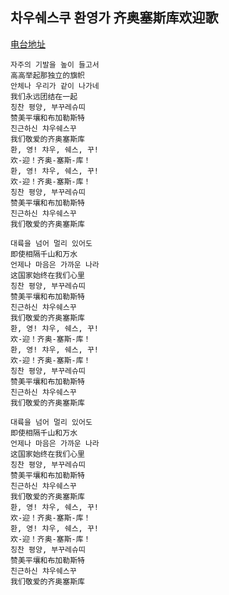 ## 차우쉐스쿠 환영가 齐奥塞斯库欢迎歌

[电台地址](http://music.163.com/dj?id=1369775624&userid=328877362)

    자주의 기발을 높이 들고서
    高高举起那独立的旗帜
    안체나 우리가 같이 나가네
    我们永远团结在一起
    칭찬 평양, 부꾸레슈띠
    赞美平壤和布加勒斯特
    친근하신 챠우쉐스꾸
    我们敬爱的齐奥塞斯库
    환, 영! 챠우, 쉐스, 꾸!
    欢-迎！齐奥-塞斯-库！
    환, 영! 챠우, 쉐스, 꾸!
    欢-迎！齐奥-塞斯-库！
    칭찬 평양, 부꾸레슈띠
    赞美平壤和布加勒斯特
    친근하신 챠우쉐스꾸
    我们敬爱的齐奥塞斯库

    대륙을 넘어 멀리 있어도
    即使相隔千山和万水
    언제나 마음은 가까운 나라
    这国家始终在我们心里
    칭찬 평양, 부꾸레슈띠
    赞美平壤和布加勒斯特
    친근하신 챠우쉐스꾸
    我们敬爱的齐奥塞斯库
    환, 영! 챠우, 쉐스, 꾸!
    欢-迎！齐奥-塞斯-库！
    환, 영! 챠우, 쉐스, 꾸!
    欢-迎！齐奥-塞斯-库！
    칭찬 평양, 부꾸레슈띠
    赞美平壤和布加勒斯特
    친근하신 챠우쉐스꾸
    我们敬爱的齐奥塞斯库

    대륙을 넘어 멀리 있어도
    即使相隔千山和万水
    언제나 마음은 가까운 나라
    这国家始终在我们心里
    칭찬 평양, 부꾸레슈띠
    赞美平壤和布加勒斯特
    친근하신 챠우쉐스꾸
    我们敬爱的齐奥塞斯库
    환, 영! 챠우, 쉐스, 꾸!
    欢-迎！齐奥-塞斯-库！
    환, 영! 챠우, 쉐스, 꾸!
    欢-迎！齐奥-塞斯-库！
    칭찬 평양, 부꾸레슈띠
    赞美平壤和布加勒斯特
    친근하신 챠우쉐스꾸
    我们敬爱的齐奥塞斯库
